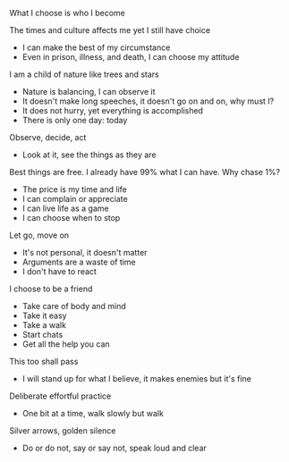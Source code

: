 ---
---

What I choose is who I become 

The times and culture affects me yet I still have choice 
- I can make the best of my circumstance 
- Even in prison, illness, and death, I can choose my attitude 

I am a child of nature like trees and stars
- Nature is balancing, I can observe it
- It doesn't make long speeches, it doesn't go on and on, why must I?
- It does not hurry, yet everything is accomplished
- There is only one day: today

Observe, decide, act
- Look at it, see the things as they are 

Best things are free. I already have 99% what I can have. Why chase 1%? 
- The price is my time and life 
- I can complain or appreciate 
- I can live life as a game 
- I can choose when to stop 

Let go, move on
- It's not personal, it doesn't matter
- Arguments are a waste of time
- I don't have to react 

I choose to be a friend  
- Take care of body and mind
- Take it easy
- Take a walk
- Start chats
- Get all the help you can

This too shall pass 
- I will stand up for what I believe, it makes enemies but it's fine 

Deliberate effortful practice 
- One bit at a time, walk slowly but walk

Silver arrows, golden silence
- Do or do not, say or say not, speak loud and clear
